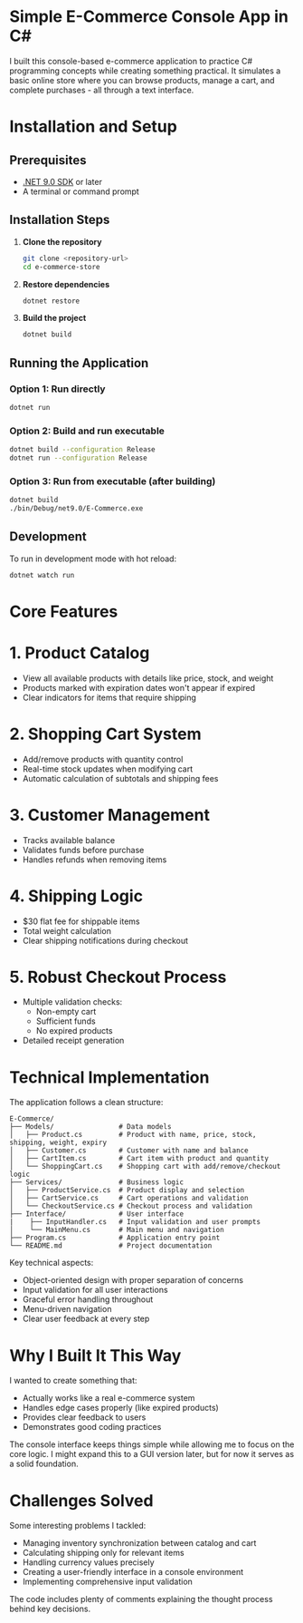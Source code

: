 # Simple E-Commerce Console App in C#

I built this console-based e-commerce application to practice C# programming concepts while creating something practical. It simulates a basic online store where you can browse products, manage a cart, and complete purchases - all through a text interface.

# Installation and Setup

## Prerequisites
- [.NET 9.0 SDK](https://dotnet.microsoft.com/download/dotnet/9.0) or later
- A terminal or command prompt

## Installation Steps

1. **Clone the repository**
   ```bash
   git clone <repository-url>
   cd e-commerce-store
   ```

2. **Restore dependencies**
   ```bash
   dotnet restore
   ```

3. **Build the project**
   ```bash
   dotnet build
   ```

## Running the Application

### Option 1: Run directly
```bash
dotnet run
```

### Option 2: Build and run executable
```bash
dotnet build --configuration Release
dotnet run --configuration Release
```

### Option 3: Run from executable (after building)
```bash
dotnet build
./bin/Debug/net9.0/E-Commerce.exe
```

## Development

To run in development mode with hot reload:
```bash
dotnet watch run
```

# Core Features

# 1. Product Catalog
- View all available products with details like price, stock, and weight
- Products marked with expiration dates won't appear if expired
- Clear indicators for items that require shipping

# 2. Shopping Cart System
- Add/remove products with quantity control
- Real-time stock updates when modifying cart
- Automatic calculation of subtotals and shipping fees

# 3. Customer Management
- Tracks available balance
- Validates funds before purchase
- Handles refunds when removing items

# 4. Shipping Logic
- $30 flat fee for shippable items
- Total weight calculation
- Clear shipping notifications during checkout

# 5. Robust Checkout Process
- Multiple validation checks:
  - Non-empty cart
  - Sufficient funds
  - No expired products
- Detailed receipt generation

# Technical Implementation

The application follows a clean structure:

```
E-Commerce/
├── Models/                # Data models
│   ├── Product.cs         # Product with name, price, stock, shipping, weight, expiry
│   ├── Customer.cs        # Customer with name and balance
│   ├── CartItem.cs        # Cart item with product and quantity
│   └── ShoppingCart.cs    # Shopping cart with add/remove/checkout logic
├── Services/              # Business logic
│   ├── ProductService.cs  # Product display and selection
│   ├── CartService.cs     # Cart operations and validation
│   └── CheckoutService.cs # Checkout process and validation
├── Interface/             # User interface
|    ├── InputHandler.cs   # Input validation and user prompts
│    └── MainMenu.cs       # Main menu and navigation
├── Program.cs             # Application entry point
└── README.md              # Project documentation
```

Key technical aspects:

- Object-oriented design with proper separation of concerns
- Input validation for all user interactions
- Graceful error handling throughout
- Menu-driven navigation
- Clear user feedback at every step

# Why I Built It This Way

I wanted to create something that:
- Actually works like a real e-commerce system
- Handles edge cases properly (like expired products)
- Provides clear feedback to users
- Demonstrates good coding practices

The console interface keeps things simple while allowing me to focus on the core logic. I might expand this to a GUI version later, but for now it serves as a solid foundation.

# Challenges Solved

Some interesting problems I tackled:
- Managing inventory synchronization between catalog and cart
- Calculating shipping only for relevant items
- Handling currency values precisely
- Creating a user-friendly interface in a console environment
- Implementing comprehensive input validation

The code includes plenty of comments explaining the thought process behind key decisions.